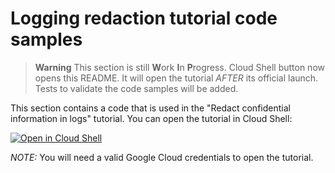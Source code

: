 # Logging redaction tutorial code samples

> **Warning**
> This section is still **W**ork **I**n **P**rogress.
> Cloud Shell button now opens this README. It will open the tutorial _AFTER_ its official launch.
> Tests to validate the code samples will be added.

This section contains a code that is used in the "Redact confidential information in logs" tutorial.
You can open the tutorial in Cloud Shell:

[![Open in Cloud Shell][shell_img]][shell_link]

_NOTE:_ You will need a valid Google Cloud credentials to open the tutorial.

[shell_img]: http://gstatic.com/cloudssh/images/open-btn.png
[shell_link]: https://console.cloud.google.com/cloudshell/open?git_repo=https://github.com/GoogleCloudPlatform/python-docs-samples&page=editor&open_in_editor=logging/redaction/README.md
